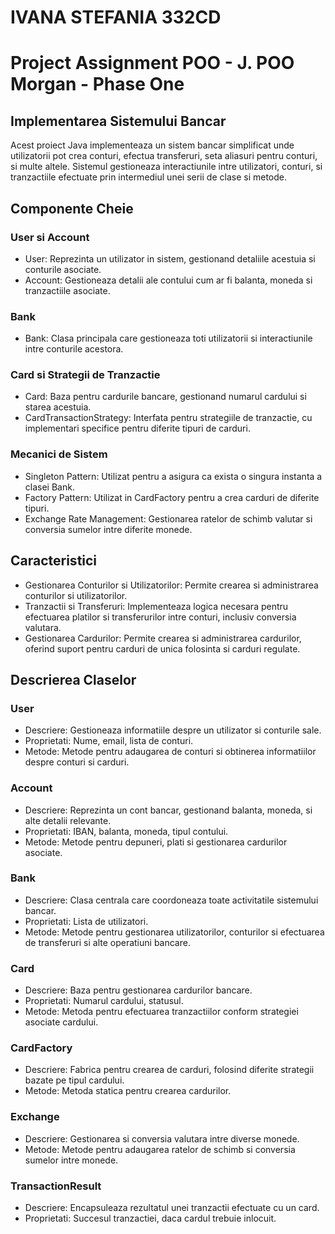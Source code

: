 # IVANA STEFANIA 332CD
# Project Assignment POO  - J. POO Morgan - Phase One

## Implementarea Sistemului Bancar
Acest proiect Java implementeaza un sistem bancar simplificat unde utilizatorii pot crea conturi, efectua transferuri, seta aliasuri pentru conturi, si multe altele. 
Sistemul gestioneaza interactiunile intre utilizatori, conturi, si tranzactiile efectuate prin intermediul unei serii de clase si metode.

## Componente Cheie

### User si Account
- User: Reprezinta un utilizator in sistem, gestionand detaliile acestuia si conturile asociate.
- Account: Gestioneaza detalii ale contului cum ar fi balanta, moneda si tranzactiile asociate.

### Bank
- Bank: Clasa principala care gestioneaza toti utilizatorii si interactiunile intre conturile acestora.

### Card si Strategii de Tranzactie
- Card: Baza pentru cardurile bancare, gestionand numarul cardului si starea acestuia.
- CardTransactionStrategy: Interfata pentru strategiile de tranzactie, cu implementari specifice pentru diferite tipuri de carduri.

### Mecanici de Sistem
- Singleton Pattern: Utilizat pentru a asigura ca exista o singura instanta a clasei Bank.
- Factory Pattern: Utilizat in CardFactory pentru a crea carduri de diferite tipuri.
- Exchange Rate Management: Gestionarea ratelor de schimb valutar si conversia sumelor intre diferite monede.

## Caracteristici
- Gestionarea Conturilor si Utilizatorilor: Permite crearea si administrarea conturilor si utilizatorilor.
- Tranzactii si Transferuri: Implementeaza logica necesara pentru efectuarea platilor si transferurilor intre conturi, inclusiv conversia valutara.
- Gestionarea Cardurilor: Permite crearea si administrarea cardurilor, oferind suport pentru carduri de unica folosinta si carduri regulate.

## Descrierea Claselor

### User 
- Descriere: Gestioneaza informatiile despre un utilizator si conturile sale.
- Proprietati: Nume, email, lista de conturi.
- Metode: Metode pentru adaugarea de conturi si obtinerea informatiilor despre conturi si carduri.

### Account
- Descriere: Reprezinta un cont bancar, gestionand balanta, moneda, si alte detalii relevante.
- Proprietati: IBAN, balanta, moneda, tipul contului.
- Metode: Metode pentru depuneri, plati si gestionarea cardurilor asociate.

### Bank
- Descriere: Clasa centrala care coordoneaza toate activitatile sistemului bancar.
- Proprietati: Lista de utilizatori.
- Metode: Metode pentru gestionarea utilizatorilor, conturilor si efectuarea de transferuri si alte operatiuni bancare.

### Card
- Descriere: Baza pentru gestionarea cardurilor bancare.
- Proprietati: Numarul cardului, statusul.
- Metode: Metoda pentru efectuarea tranzactiilor conform strategiei asociate cardului.

### CardFactory
- Descriere: Fabrica pentru crearea de carduri, folosind diferite strategii bazate pe tipul cardului.
- Metode: Metoda statica pentru crearea cardurilor.

### Exchange
- Descriere: Gestionarea si conversia valutara intre diverse monede.
- Metode: Metode pentru adaugarea ratelor de schimb si conversia sumelor intre monede.

### TransactionResult
- Descriere: Encapsuleaza rezultatul unei tranzactii efectuate cu un card.
- Proprietati: Succesul tranzactiei, daca cardul trebuie inlocuit.